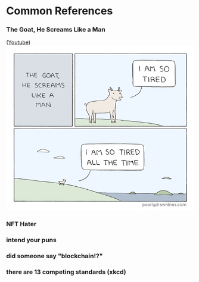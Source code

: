# Common References 

### The Goat, He Screams Like a Man 
([Youtube](https://www.youtube.com/watch?v=q3wQj-xAJ9s))
![](/assets/images/goat.png)

### NFT Hater

### intend your puns

### did someone say "blockchain!?"

### there are 13 competing standards (xkcd)


